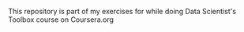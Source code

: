 This repository is part of my exercises for while doing Data Scientist's Toolbox course on Coursera.org
